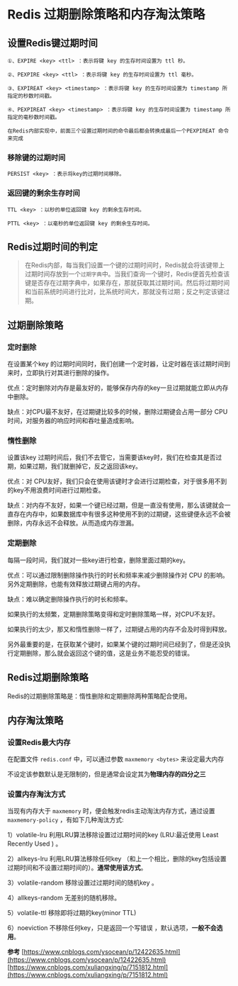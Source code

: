 # Redis 过期删除策略和内存淘汰策略

## 设置Redis键过期时间

```text
①、EXPIRE <key> <ttl> ：表示将键 key 的生存时间设置为 ttl 秒。

②、PEXPIRE <key> <ttl> ：表示将键 key 的生存时间设置为 ttl 毫秒。

③、EXPIREAT <key> <timestamp> ：表示将键 key 的生存时间设置为 timestamp 所指定的秒数时间戳。

④、PEXPIREAT <key> <timestamp> ：表示将键 key 的生存时间设置为 timestamp 所指定的毫秒数时间戳。

在Redis内部实现中，前面三个设置过期时间的命令最后都会转换成最后一个PEXPIREAT 命令来完成
```

### 移除键的过期时间

```text
PERSIST <key> ：表示将key的过期时间移除。
```

### 返回键的剩余生存时间

```text
TTL <key> ：以秒的单位返回键 key 的剩余生存时间。

PTTL <key> ：以毫秒的单位返回键 key 的剩余生存时间。
```

## Redis过期时间的判定

> 在Redis内部，每当我们设置一个键的过期时间时，Redis就会将该键带上过期时间存放到一个`过期字典`中。当我们查询一个键时，Redis便首先检查该键是否存在过期字典中，如果存在，那就获取其过期时间。然后将过期时间和当前系统时间进行比对，比系统时间大，那就没有过期；反之判定该键过期。

## 过期删除策略

### 定时删除

在设置某个key 的过期时间同时，我们创建一个定时器，让定时器在该过期时间到来时，立即执行对其进行删除的操作。

优点：定时删除对内存是最友好的，能够保存内存的key一旦过期就能立即从内存中删除。

缺点：对CPU最不友好，在过期键比较多的时候，删除过期键会占用一部分 CPU 时间，对服务器的响应时间和吞吐量造成影响。

### 惰性删除

设置该key 过期时间后，我们不去管它，当需要该key时，我们在检查其是否过期，如果过期，我们就删掉它，反之返回该key。

优点：对 CPU友好，我们只会在使用该键时才会进行过期检查，对于很多用不到的key不用浪费时间进行过期检查。

缺点：对内存不友好，如果一个键已经过期，但是一直没有使用，那么该键就会一直存在内存中，如果数据库中有很多这种使用不到的过期键，这些键便永远不会被删除，内存永远不会释放。从而造成内存泄漏。

### 定期删除

每隔一段时间，我们就对一些key进行检查，删除里面过期的key。

优点：可以通过限制删除操作执行的时长和频率来减少删除操作对 CPU 的影响。另外定期删除，也能有效释放过期键占用的内存。

缺点：难以确定删除操作执行的时长和频率。

  如果执行的太频繁，定期删除策略变得和定时删除策略一样，对CPU不友好。

  如果执行的太少，那又和惰性删除一样了，过期键占用的内存不会及时得到释放。

  另外最重要的是，在获取某个键时，如果某个键的过期时间已经到了，但是还没执行定期删除，那么就会返回这个键的值，这是业务不能忍受的错误。

## Redis过期删除策略

Redis的过期删除策略是：惰性删除和定期删除两种策略配合使用。

## 内存淘汰策略

### 设置Redis最大内存
在配置文件 `redis.conf` 中，可以通过参数 `maxmemory <bytes>` 来设定最大内存

不设定该参数默认是无限制的，但是通常会设定其为**物理内存的四分之三**

### 设置内存淘汰方式

当现有内存大于 `maxmemory` 时，便会触发redis主动淘汰内存方式，通过设置 `maxmemory-policy` ，有如下几种淘汰方式:

1）volatile-lru   利用LRU算法移除设置过过期时间的key (LRU:最近使用 Least Recently Used ) 。

2）allkeys-lru   利用LRU算法移除任何key （和上一个相比，删除的key包括设置过期时间和不设置过期时间的）。**通常使用该方式**。

3）volatile-random 移除设置过过期时间的随机key 。

4）allkeys-random  无差别的随机移除。

5）volatile-ttl   移除即将过期的key(minor TTL)

6）noeviction 不移除任何key，只是返回一个写错误 ，默认选项，**一般不会选用**。

**参考**
[https://www.cnblogs.com/ysocean/p/12422635.html](https://www.cnblogs.com/ysocean/p/12422635.html)
[https://www.cnblogs.com/xuliangxing/p/7151812.html](https://www.cnblogs.com/xuliangxing/p/7151812.html)
